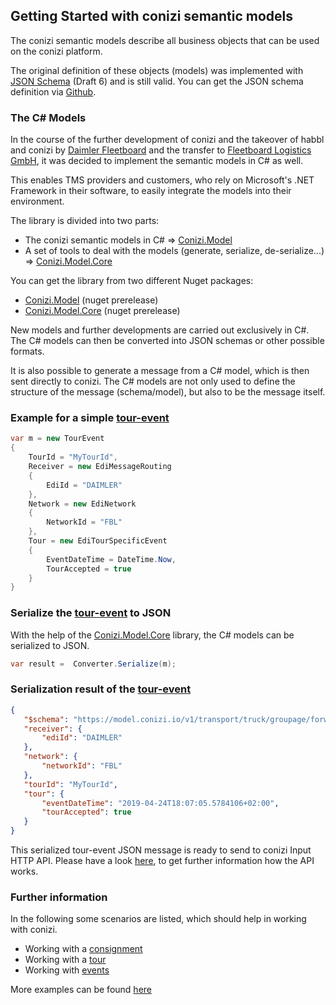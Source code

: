 ## Getting Started with conizi semantic models

The conizi semantic models describe all business objects that can be used on the conizi platform. 

The original definition of these objects (models) was implemented with [JSON Schema](https://json-schema.org/) (Draft 6) and is still valid. You can get the JSON schema definition via [Github](https://github.com/fleetboard-logistics/semantic-model/tree/production/model).

### The C# Models

In the course of the further development of conizi and the takeover of habbl and conizi by [Daimler Fleetboard](https://www.fleetboard.de) and the transfer to [Fleetboard Logistics GmbH](https://fleetboard-logistics.com), it was decided to implement the semantic models in C# as well. 

This enables TMS providers and customers, who rely on Microsoft's .NET Framework in their software, to easily integrate the models into their environment.

The library is divided into two parts:
 * The conizi semantic models in C# => [Conizi.Model](xref:Conizi.Model.Transport.Truck.Groupage.Forwarding)
 * A set of tools to deal with the models (generate, serialize, de-serialize...) => [Conizi.Model.Core]()

You can get the library from two different Nuget packages:
 * [Conizi.Model](https://www.nuget.org/packages/Conizi.Model) (nuget prerelease)
  * [Conizi.Model.Core](https://www.nuget.org/packages/Conizi.Model.Core) (nuget prerelease)

New models and further developments are carried out exclusively in C#. The C# models can then be converted into JSON schemas or other possible formats.

It is also possible to generate a message from a C# model, which is then sent directly to conizi. The C# models are not only used to define the structure of the message (schema/model), but also to be the message itself.

### Example for a simple [tour-event](xref:Conizi.Model.Transport.Truck.Groupage.Forwarding.TourEvent)

```cs
var m = new TourEvent
{
    TourId = "MyTourId",
    Receiver = new EdiMessageRouting
    {
        EdiId = "DAIMLER"
    },
    Network = new EdiNetwork
    {
        NetworkId = "FBL"
    },
    Tour = new EdiTourSpecificEvent
    {
        EventDateTime = DateTime.Now,
        TourAccepted = true
    }
}
 ```
### Serialize the [tour-event](xref:Conizi.Model.Transport.Truck.Groupage.Forwarding.TourEvent) to JSON

With the help of the [Conizi.Model.Core](xref:Conizi.Model.Core.Tools.Converter) library, the C# models can be serialized to JSON.

```cs
var result =  Converter.Serialize(m);
 ```

 ### Serialization result of the  [tour-event](xref:Conizi.Model.Transport.Truck.Groupage.Forwarding.TourEvent)

 ```json
 {
    "$schema": "https://model.conizi.io/v1/transport/truck/groupage/forwarding/tour-event.json",
    "receiver": {
        "ediId": "DAIMLER"
    },
    "network": {
        "networkId": "FBL"
    },
    "tourId": "MyTourId",
    "tour": {
        "eventDateTime": "2019-04-24T18:07:05.5784106+02:00",
        "tourAccepted": true
    }
}
 ```

This serialized tour-event JSON message is ready to send to conizi Input HTTP API. Please have a look [here](https://fleetboard-logistics.github.io/docs/conizi/howto/howto-conizi-http-input-api.pdf), to get further information how the API works.

### Further information

In the following some scenarios are listed, which should help in working with conizi.

* Working with a [consignment](consignment.md)
* Working with a [tour](tour.md)
* Working with [events](events.md)

More examples can be found [here](xref:examples.index)